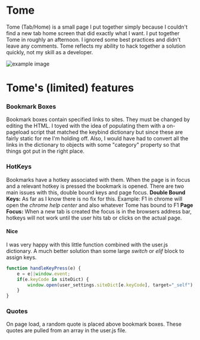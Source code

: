 # Tome
Tome (Tab/Home) is a small page I put together simply because I couldn't find a new tab home screen that did exactly what I want. I put together Tome in roughly an afternoon. I ignored some best practices and didn't leave any comments. Tome reflects my ability to hack together a solution quickly, not my skill as a developer.

![example image](https://i.imgur.com/sXbkx4I.jpg)

# Tome's (limited) features
### Bookmark Boxes
Bookmark boxes contain specified links to sites. They must be changed by editing the HTML. I toyed with the idea of populating them with a on-pageload script that matched the keybind dictionary but since these are fairly static for me I'm holding off. Also, I would have had to convert all the links in the dictionary to objects with some "category" property so that things got put in the right place. 

### HotKeys
Bookmarks have a hotkey associated with them. When the page is in focus and a relevant hotkey is pressed the bookmark is opened.
There are two main issues with this, double bound keys and page focus. 
**Double Bound Keys:** As far as I know there is no fix for this. Example: F1 in chrome will open the *chrome help center* and also whatever Tome has bound to F1
**Page Focus:** When a new tab is created the focus is in the browsers address bar, hotkeys will not work until the user hits tab or clicks on the actual page.

#### Nice

I was very happy with this little function combined with the user.js dictionary. A much better solution than some large *switch* or *elif* block to assign keys.
```Javascript
function handleKeyPress(e) {
    e = e||window.event;
    if(e.keyCode in siteDict) {
        window.open(user_settings.siteDict[e.keyCode], target="_self");
    }
}
```

### Quotes
On page load, a random quote is placed above bookmark boxes. These quotes are pulled from an array in the user.js file.
